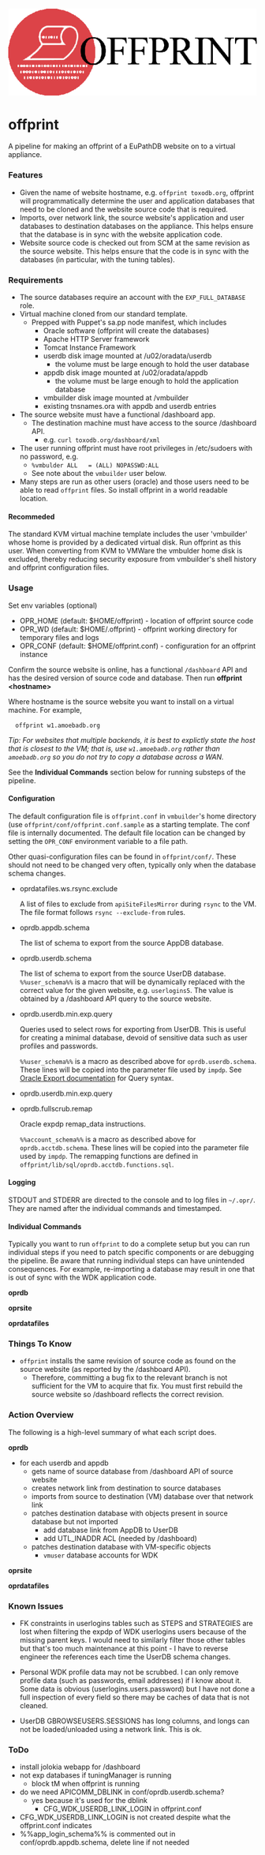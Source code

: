 ![offprint logo](doc/offprint.png)

# offprint

A pipeline for making an offprint of a EuPathDB website on to a virtual appliance.

### Features

- Given the name of website hostname, e.g. `offprint toxodb.org`, offprint will programmatically determine the user and application databases that need to be cloned and the website source code that is required.
- Imports, over network link, the source website's application and user databases to destination databases on the appliance. This helps ensure that the database is in sync with the website application code.
- Website source code is checked out from SCM at the same revision as the source website. This helps ensure that the code is in sync with the databases (in particular, with the tuning tables).

### Requirements
- The source databases require an account with the `EXP_FULL_DATABASE` role.
- Virtual machine cloned from our standard template.
  - Prepped with Puppet's sa.pp node manifest, which includes
    - Oracle software (offprint will create the databases)
    - Apache HTTP Server framework
    - Tomcat Instance Framework
    - userdb disk image mounted at /u02/oradata/userdb
      - the volume must be large enough to hold the user database
    - appdb disk image mounted at /u02/oradata/appdb
      - the volume must be large enough to hold the application database
    - vmbuilder disk image mounted at /vmbuilder
    - existing tnsnames.ora with appdb and userdb entries
- The source website must have a functional /dashboard app. 
  - The destination machine must have access to the source /dashboard API.
    - e.g. `curl toxodb.org/dashboard/xml`
- The user running offprint must have root privileges in /etc/sudoers with no password, e.g.
  - `%vmbulder ALL   = (ALL) NOPASSWD:ALL`
  - See note about the `vmbuilder` user below.
- Many steps are run as other users (oracle) and those users need to be
able to read `offprint` files. So install offprint in a world readable
location.

#### Recommeded

The standard KVM virtual machine template includes the user 'vmbuilder' whose home is provided by a dedicated virtual disk. Run offprint as this user. When converting from KVM to VMWare the vmbulder home disk is excluded, thereby reducing security exposure from vmbuilder's shell history and offprint configuration files.


### Usage


Set env variables (optional)

- OPR_HOME (default: $HOME/offprint) - location of offprint source code
- OPR_WD (default: $HOME/.offprint) - offprint working directory for temporary files and logs
- OPR_CONF (default: $HOME/offprint.conf) - configuration for an offprint instance

Confirm the source website is online, has a functional `/dashboard` API and has the desired version of source code and database. Then run **offprint &lt;hostname&gt;**

Where hostname is the source website you want to install on a virtual machine. For example,

      offprint w1.amoebadb.org

_Tip: For websites that multiple backends, it is best to explictly state the host that is closest to the VM; that is, use `w1.amoebadb.org` rather than `amoebadb.org` so you do not try to copy a database across a WAN._

See the  __Individual Commands__  section below for running substeps of the pipeline.

#### Configuration

The default configuration file is `offprint.conf` in `vmbuilder`'s home directory (use `offprint/conf/offprint.conf.sample` as a starting template. The conf file is internally documented. The default file location can be changed by setting the `OPR_CONF` environment variable to a file path.

Other quasi-configuration files can be found in `offprint/conf/`. These should not need to be changed very often, typically only when the database schema changes.

- oprdatafiles.ws.rsync.exclude

  A list of files to exclude from `apiSiteFilesMirror` during `rsync` to the VM. The file format follows `rsync --exclude-from` rules.

- oprdb.appdb.schema

  The list of schema to export from the source AppDB database.

- oprdb.userdb.schema

  The list of schema to export from the source UserDB database. `%%user_schema%%` is a macro that will be dynamically replaced with the correct value for the given website, e.g. `userlogins5`. The value is obtained by a /dashboard API query to the source website.

- oprdb.userdb.min.exp.query

  Queries used to select rows for exporting from UserDB. This is useful for creating a minimal database, devoid of sensitive data such as user profiles and passwords. 
  
  `%%user_schema%%` is a macro as described above for `oprdb.userdb.schema`. These lines will be copied into the parameter file used by `impdp`. See [Oracle Export documentation](http://docs.oracle.com/cd/B28359_01/server.111/b28319/dp_export.htm#i1007859) for Query syntax.

- oprdb.userdb.min.exp.query

- oprdb.fullscrub.remap

  Oracle expdp remap\_data instructions.
  
  `%%account_schema%%` is a macro as described above for `oprdb.acctdb.schema`. These lines will be copied into the parameter file used by `impdp`. The remapping functions are defined in `offprint/lib/sql/oprdb.acctdb.functions.sql`.

#### Logging

STDOUT and STDERR are directed to the console and to log files in `~/.opr/`. They are named after the individual commands and timestamped.

#### Individual Commands

Typically you want to run `offprint` to do a complete setup but you can run individual steps if you need to patch specific components or are debugging the pipeline. Be aware that running individual steps can have unintended consequences. For example, re-importing a database may result in one that is out of sync with the WDK application code.

**oprdb**

**oprsite**

**oprdatafiles**

### Things To Know

- `offprint` installs the same revision of source code as found on the source website (as reported by the /dashboard API).
  - Therefore, committing a bug fix to the relevant branch is not sufficient for the VM to acquire that fix. You must first rebuild the source website so /dashboard reflects the correct revision.


### Action Overview

The following is a high-level summary of what each script does.

**oprdb**

  - for each userdb and appdb
    - gets name of source database from /dashboard API of source website
    - creates network link from destination to source databases
    - imports from source to destination (VM) database over that network link
    - patches destination database with objects present in source database but not imported
      - add database link from AppDB to UserDB
      - add UTL_INADDR ACL (needed by /dashboard)
    - patches destination database with VM-specific objects
      - `vmuser` database accounts for WDK

**oprsite**

**oprdatafiles**
    
### Known Issues

  - FK constraints in userlogins tables such as STEPS and STRATEGIES are lost when filtering the expdp of WDK userlogins users because of the missing parent keys. I would need to similarly filter those other tables but that's too much maintenance at this point - I have to reverse engineer the references each time the UserDB schema changes.

  - Personal WDK profile data may not be scrubbed. I can only remove profile data (such as passwords, email addresses) if I know about it. Some data is obvious (userlogins.users.password) but I have not done a full inspection of every field so there may be caches of data that is not cleaned.
  
  - UserDB GBROWSEUSERS.SESSIONS has long columns, and longs can not be loaded/unloaded using a network link. This is ok.


### ToDo

  - install jolokia webapp for /dashboard
  - not exp databases if tuningManager is running
    - block tM when offprint is running    
  - do we need APICOMM_DBLINK in conf/oprdb.userdb.schema?
    - yes because it's used for the dblink
      - CFG_WDK_USERDB_LINK_LOGIN in offprint.conf
  - CFG_WDK_USERDB_LINK_LOGIN is not created despite what the offprint.conf indicates
  - %%app_login_schema%% is commented out in conf/oprdb.appdb.schema, delete line if not needed
